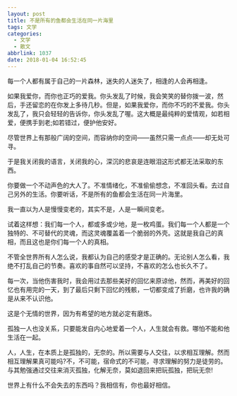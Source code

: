 ```yaml
---
layout: post
title: 不是所有的鱼都会生活在同一片海里
tags: 文学
categories:
  - 文学
  - 散文
abbrlink: 1037
date: 2018-01-04 16:52:45
---
```


每一个人都有属于自己的一片森林，迷失的人迷失了，相逢的人会再相逢。

如果我爱你，而你也正巧的爱我。你头发乱了时候，我会笑笑的替你拨一波，然后，手还留恋的在你发上多待几秒。但是，如果我爱你，而你不巧的不爱我。你头发乱了，我只会轻轻的告诉你，你头发乱了喔。这大概是最纯粹的爱情观，如若相爱，便携手到老;如若错过，便护他安好。

尽管世界上有那般广阔的空间，而容纳你的空间——虽然只需一点点——却无处可寻。

于是我关闭我的语言，关闭我的心，深沉的悲哀是连眼泪这形式都无法采取的东西。

你要做一个不动声色的大人了。不准情绪化，不准偷偷想念，不准回头看。去过自己另外的生活。你要听话，不是所有的鱼都会生活在同一片海里。

我一直以为人是慢慢变老的，其实不是，人是一瞬间变老。

试着这样想：我们每一个人，都或多或少地，是一枚鸡蛋。我们每一个人都是一个独特的、不可替代的灵魂，而这灵魂覆盖着一个脆弱的外壳。这就是我自己的真相，而且这也是你们每一个人的真相。

不管全世界所有人怎么说，我都认为自己的感受才是正确的。无论别人怎么看，我绝不打乱自己的节奏。喜欢的事自然可以坚持，不喜欢的怎么也长久不了。

每一次，当他伤害我时，我会用过去那些美好的回忆来原谅他，然而，再美好的回忆也有用完的一天，到了最后只剩下回忆的残骸，一切都变成了折磨，也许我的确是从来不认识他。

这是个无情的世界，因为有希望的地方就必定有磨炼。

孤独一人也没关系，只要能发自内心地爱着一个人，人生就会有救。哪怕不能和他生活在一起。

人，人生，在本质上是孤独的，无奈的。所以需要与人交往，以求相互理解。然而相互理解果真可能吗?不，不可能，宿命式的不可能，寻求理解的努力是徒劳的。与其勉强通过交往来消灭孤独，化解无奈，莫如退回来把玩孤独，把玩无奈!

世界上有什么不会失去的东西吗？我相信有，你也最好相信。

